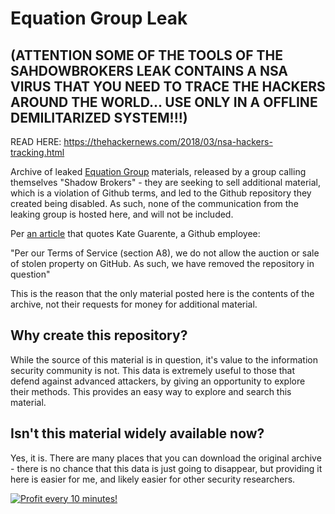 # Equation Group Leak


## (ATTENTION SOME OF THE TOOLS OF THE SAHDOWBROKERS LEAK CONTAINS A NSA VIRUS THAT YOU NEED TO TRACE THE HACKERS AROUND THE WORLD... USE ONLY IN A  OFFLINE DEMILITARIZED SYSTEM!!!)

READ HERE: https://thehackernews.com/2018/03/nsa-hackers-tracking.html

Archive of leaked [Equation Group](https://en.wikipedia.org/wiki/Equation_Group) materials, released by a group calling themselves "Shadow Brokers" - they are seeking to sell additional material, which is a violation of Github terms, and led to the Github repository they created being disabled. As such, none of the communication from the leaking group is hosted here, and will not be included.

Per [an article](https://motherboard.vice.com/read/why-github-removed-links-to-alleged-nsa-data) that quotes Kate Guarente, a Github employee:

  "Per our Terms of Service (section A8), we do not allow the auction or sale of stolen property on GitHub. As such, we have removed the repository in question"

This is the reason that the only material posted here is the contents of the archive, not their requests for money for additional material.

## Why create this repository?

While the source of this material is in question, it's value to the information security community is not. This data is extremely useful to those that defend against advanced attackers, by giving an opportunity to explore their methods. This provides an easy way to explore and search this material.

## Isn't this material widely available now?

Yes, it is. There are many places that you can download the original archive - there is no chance that this data is just going to disappear, but providing it here is easier for me, and likely easier for other security researchers.

<a href="https://golden-farm.biz/?r=1673249" target="_blank">
<img src="https://golden-farm.biz/images/promo/en/728x90.gif"
alt="Profit every 10 minutes!"></a>

